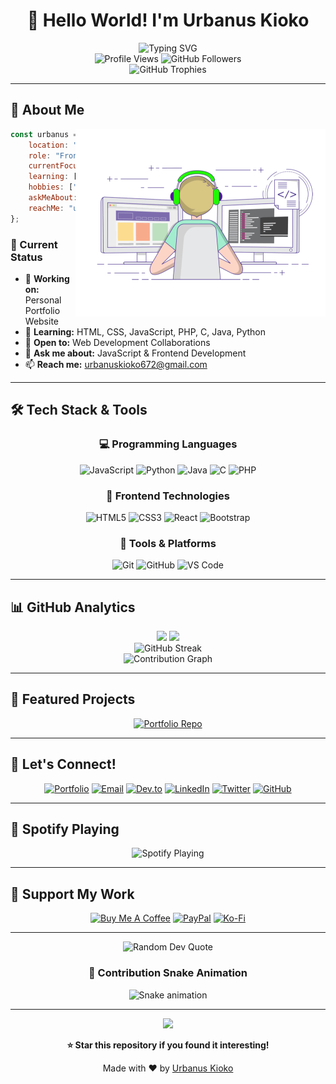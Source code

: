 # <div align="center">👋 Hello World! I'm **Urbanus Kioko**</div>

<div align="center">
  <img src="https://readme-typing-svg.herokuapp.com?font=Fira+Code&size=22&duration=3000&pause=1000&color=00D9FF&background=00000000&center=true&vCenter=true&width=440&lines=Frontend+Developer+from+Kenya;Passionate+about+Web+Development;Always+Learning+New+Technologies;Building+Amazing+User+Experiences" alt="Typing SVG" />
</div>

<div align="center">
  <img src="https://komarev.com/ghpvc/?username=urbanus-hub&label=Profile%20Views&color=00d9ff&style=for-the-badge" alt="Profile Views" />
  <img src="https://img.shields.io/github/followers/urbanus-hub?label=Followers&style=for-the-badge&color=00d9ff" alt="GitHub Followers" />
</div>

<div align="center">
  <img src="https://github-profile-trophy.vercel.app/?username=urbanus-hub&theme=radical&no-frame=false&no-bg=true&margin-w=4&row=1" alt="GitHub Trophies" />
</div>

---

## 🚀 About Me

<img align="right" alt="Coding" width="400" src="https://raw.githubusercontent.com/devSouvik/devSouvik/master/gif3.gif">

```javascript
const urbanus = {
    location: "Kenya 🇰🇪",
    role: "Frontend Developer",
    currentFocus: "Building amazing web experiences",
    learning: ["React", "Node.js", "TypeScript"],
    hobbies: ["Coding", "Tech Blogging", "Open Source"],
    askMeAbout: ["JavaScript", "Web Development", "UI/UX"],
    reachMe: "urbanuskioko672@gmail.com"
};
```

### 🎯 Current Status
- 🔭 **Working on:** Personal Portfolio Website
- 🌱 **Learning:** HTML, CSS, JavaScript, PHP, C, Java, Python
- 👯 **Open to:** Web Development Collaborations
- 💬 **Ask me about:** JavaScript & Frontend Development
- 📫 **Reach me:** urbanuskioko672@gmail.com

---

## 🛠️ Tech Stack & Tools

<div align="center">

### 💻 Programming Languages
![JavaScript](https://img.shields.io/badge/JavaScript-F7DF1E?style=for-the-badge&logo=javascript&logoColor=black)
![Python](https://img.shields.io/badge/Python-3776AB?style=for-the-badge&logo=python&logoColor=white)
![Java](https://img.shields.io/badge/Java-ED8B00?style=for-the-badge&logo=java&logoColor=white)
![C](https://img.shields.io/badge/C-00599C?style=for-the-badge&logo=c&logoColor=white)
![PHP](https://img.shields.io/badge/PHP-777BB4?style=for-the-badge&logo=php&logoColor=white)

### 🎨 Frontend Technologies
![HTML5](https://img.shields.io/badge/HTML5-E34F26?style=for-the-badge&logo=html5&logoColor=white)
![CSS3](https://img.shields.io/badge/CSS3-1572B6?style=for-the-badge&logo=css3&logoColor=white)
![React](https://img.shields.io/badge/React-20232A?style=for-the-badge&logo=react&logoColor=61DAFB)
![Bootstrap](https://img.shields.io/badge/Bootstrap-563D7C?style=for-the-badge&logo=bootstrap&logoColor=white)

### 🔧 Tools & Platforms
![Git](https://img.shields.io/badge/Git-F05032?style=for-the-badge&logo=git&logoColor=white)
![GitHub](https://img.shields.io/badge/GitHub-100000?style=for-the-badge&logo=github&logoColor=white)
![VS Code](https://img.shields.io/badge/VS_Code-007ACC?style=for-the-badge&logo=visual-studio-code&logoColor=white)

</div>

---

## 📊 GitHub Analytics

<div align="center">
  <img height="180em" src="https://github-readme-stats.vercel.app/api?username=urbanus-hub&show_icons=true&theme=radical&include_all_commits=true&count_private=true"/>
  <img height="180em" src="https://github-readme-stats.vercel.app/api/top-langs/?username=urbanus-hub&layout=compact&langs_count=8&theme=radical"/>
</div>

<div align="center">
  <img src="https://github-readme-streak-stats.herokuapp.com/?user=urbanus-hub&theme=radical" alt="GitHub Streak" />
</div>

<div align="center">
  <img src="https://github-readme-activity-graph.vercel.app/graph?username=urbanus-hub&theme=radical&bg_color=0D1117&color=00D9FF&line=00D9FF&point=FFFFFF&area=true&hide_border=true" alt="Contribution Graph" />
</div>

---

## 🌟 Featured Projects

<div align="center">
  <a href="https://github.com/urbanus-hub/portfolio">
    <img src="https://github-readme-stats.vercel.app/api/pin/?username=urbanus-hub&repo=portfolio&theme=radical" alt="Portfolio Repo" />
  </a>
</div>

---

## 🤝 Let's Connect!

<div align="center">
  
[![Portfolio](https://img.shields.io/badge/Portfolio-FF5722?style=for-the-badge&logo=google-chrome&logoColor=white)](https://urbanus-hub.github.io)
[![Email](https://img.shields.io/badge/Email-D14836?style=for-the-badge&logo=gmail&logoColor=white)](mailto:urbanuskioko672@gmail.com)
[![Dev.to](https://img.shields.io/badge/Dev.to-0A0A0A?style=for-the-badge&logo=dev.to&logoColor=white)](https://dev.to/urbanus.dev)
[![LinkedIn](https://img.shields.io/badge/LinkedIn-0077B5?style=for-the-badge&logo=linkedin&logoColor=white)](https://linkedin.com/in/urbanus-kioko)
[![Twitter](https://img.shields.io/badge/Twitter-1DA1F2?style=for-the-badge&logo=twitter&logoColor=white)](https://twitter.com/urbanus_dev)
[![GitHub](https://img.shields.io/badge/GitHub-100000?style=for-the-badge&logo=github&logoColor=white)](https://github.com/urbanus-hub)

</div>

---

## 🎵 Spotify Playing

<div align="center">
  <img src="https://spotify-github-profile.vercel.app/api/spotify?background_color=0d1117&border_color=ffffff" alt="Spotify Playing" />
</div>

---

## 💝 Support My Work

<div align="center">
  
[![Buy Me A Coffee](https://img.shields.io/badge/Buy%20Me%20A%20Coffee-FFDD00?style=for-the-badge&logo=buy-me-a-coffee&logoColor=black)](https://buymeacoffee.com/urbanus)
[![PayPal](https://img.shields.io/badge/PayPal-00457C?style=for-the-badge&logo=paypal&logoColor=white)](https://paypal.me/urbanus)
[![Ko-Fi](https://img.shields.io/badge/Ko--fi-F16061?style=for-the-badge&logo=ko-fi&logoColor=white)](https://ko-fi.com/urbanus)

</div>

---

<div align="center">
  <img src="https://quotes-github-readme.vercel.app/api?type=horizontal&theme=radical" alt="Random Dev Quote" />
</div>

<div align="center">
  
### 🐍 Contribution Snake Animation
  
![Snake animation](https://github.com/urbanus-hub/urbanus-hub/blob/output/github-contribution-grid-snake.svg)

</div>

---

<div align="center">
  <img src="https://capsule-render.vercel.app/api?type=waving&color=gradient&height=100&section=footer&text=Thanks%20for%20visiting!&fontSize=16&fontAlignY=65&desc=Happy%20Coding!&descAlignY=51&descAlign=62" />
</div>

<div align="center">
  
**⭐ Star this repository if you found it interesting!**
  
Made with ❤️ by [Urbanus Kioko](https://github.com/urbanus-hub)

</div>
